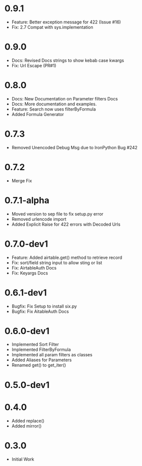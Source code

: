 # 0.9.1
* Feature: Better exception message for 422 (Issue #16)
* Fix: 2.7 Compat with sys.implementation

# 0.9.0
* Docs: Revised Docs strings to show kebab case kwargs
* Fix: Url Escape (PR#1)

# 0.8.0
* Docs: New Documentation on Parameter filters Docs
* Docs: More documentation and examples.
* Feature: Search now uses filterByFormula
* Added Formula Generator

# 0.7.3
* Removed Unencoded Debug Msg due to IronPython Bug #242

# 0.7.2
* Merge Fix

# 0.7.1-alpha
* Moved version to sep file to fix setup.py error
* Removed urlencode import
* Added Explicit Raise for 422 errors with Decoded Urls

# 0.7.0-dev1
* Feature: Added airtable.get() method to retrieve record
* Fix: sort/field string input to allow sting or list
* Fix: AirtableAuth Docs
* Fix: Keyargs Docs

# 0.6.1-dev1
* Bugfix: Fix Setup to install six.py
* Bugfix: Fix AitableAuth Docs

# 0.6.0-dev1
* Implemented Sort Filter
* Implemented FilterByFormula
* Implemented all param filters as classes
* Added Aliases for Parameters
* Renamed get() to get_iter()

# 0.5.0-dev1

# 0.4.0
* Added replace()
* Added mirror()

# 0.3.0
* Initial Work
